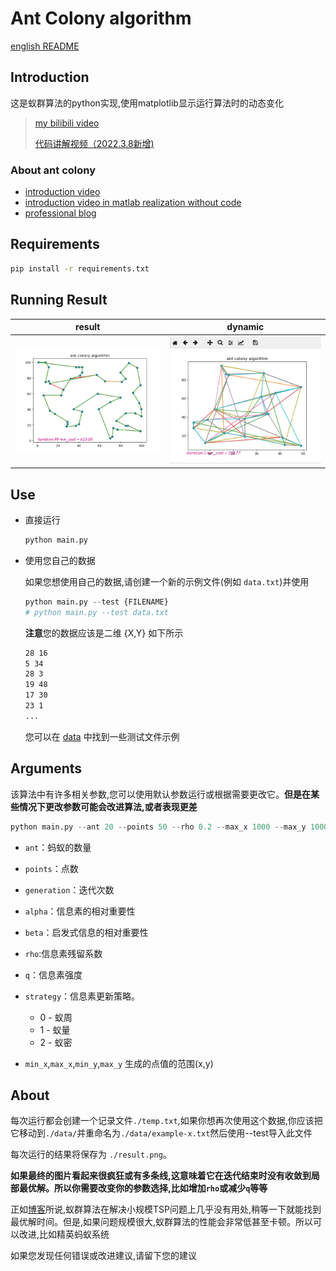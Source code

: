 # Ant Colony algorithm

[english README](README-en.md)

## Introduction

这是蚁群算法的python实现,使用matplotlib显示运行算法时的动态变化

> [my bilibili video](https://www.bilibili.com/video/BV19L4y1t7xY)
>
> [代码讲解视频（2022.3.8新增)](https://github.com/learner-lu/Ant-colony-algorithm/releases/download/v0.0.1/2022-03-07.19-46-59.mkv)

### About ant colony

- [introduction video](https://www.bilibili.com/video/BV17V411a7yf?from=search&seid=12790218810323775687)
- [introduction video in matlab realization without code](https://www.bilibili.com/video/BV1ZA411v7pC?from=search&seid=12790218810323775687)
- [professional blog](https://www.cnblogs.com/bokeyuancj/p/11798635.html)

## Requirements

```bash
pip install -r requirements.txt
```

## Running Result

|result|dynamic|
|:--:|:--:|
|![result](https://raw.githubusercontent.com/learner-lu/picbed/master/result.png)|![dynamic](https://raw.githubusercontent.com/learner-lu/picbed/master/asdqw.gif)|

## Use

- 直接运行

  ```python
  python main.py
  ```

- 使用您自己的数据

  如果您想使用自己的数据,请创建一个新的示例文件(例如 `data.txt`)并使用

  ```python
  python main.py --test {FILENAME}
  # python main.py --test data.txt
  ```

  **注意**您的数据应该是二维 {X,Y} 如下所示

   ```bash
   28 16
   5 34
   28 3
   19 48
   17 30
   23 1
   ...
   ```

   您可以在 [data](data) 中找到一些测试文件示例

## Arguments

该算法中有许多相关参数,您可以使用默认参数运行或根据需要更改它。**但是在某些情况下更改参数可能会改进算法,或者表现更差**

```python
python main.py --ant 20 --points 50 --rho 0.2 --max_x 1000 --max_y 1000
```

- `ant`：蚂蚁的数量
- `points`：点数
- `generation`：迭代次数
- `alpha`：信息素的相对重要性
- `beta`：启发式信息的相对重要性
- `rho`:信息素残留系数
- `q`：信息素强度
- `strategy`：信息素更新策略。

  - 0 - 蚁周
  - 1 - 蚁量
  - 2 - 蚁密

- `min_x`,`max_x`,`min_y`,`max_y` 生成的点值的范围(x,y)

## About

每次运行都会创建一个记录文件`./temp.txt`,如果你想再次使用这个数据,你应该把它移动到`./data/`并重命名为`./data/example-x.txt`然后使用--test导入此文件

每次运行的结果将保存为 `./result.png`。

**如果最终的图片看起来很疯狂或有多条线,这意味着它在迭代结束时没有收敛到局部最优解。所以你需要改变你的参数选择,比如增加`rho`或减少`q`等等**

正如[博客](https://www.cnblogs.com/bokeyuancj/p/11798635.html)所说,蚁群算法在解决小规模TSP问题上几乎没有用处,稍等一下就能找到最优解时间。但是,如果问题规模很大,蚁群算法的性能会非常低甚至卡顿。所以可以改进,比如精英蚂蚁系统

如果您发现任何错误或改进建议,请留下您的建议